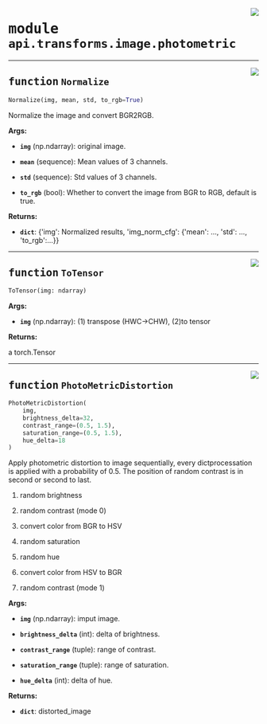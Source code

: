 <!-- markdownlint-disable -->

<a href="https://github.com/tjyuyao/ice-learn/blob/main/ice/api/transforms/image/photometric.py#L0"><img align="right" style="float:right;" src="https://img.shields.io/badge/-source-cccccc?style=flat-square"></a>

# <kbd>module</kbd> `api.transforms.image.photometric`







---

<a href="https://github.com/tjyuyao/ice-learn/blob/main/ice/llutil/dictprocess.py#L9"><img align="right" style="float:right;" src="https://img.shields.io/badge/-source-cccccc?style=flat-square"></a>

## <kbd>function</kbd> `Normalize`

```python
Normalize(img, mean, std, to_rgb=True)
```

Normalize the image and convert BGR2RGB.




**Args:**


 - <b>`img`</b> (np.ndarray):  original image.

 - <b>`mean`</b> (sequence):  Mean values of 3 channels.

 - <b>`std`</b> (sequence):  Std values of 3 channels.

 - <b>`to_rgb`</b> (bool):  Whether to convert the image from BGR to RGB,
 default is true.




**Returns:**


 - <b>`dict`</b>:  {'img': Normalized results, 'img_norm_cfg': {'mean': ..., 'std': ..., 'to_rgb':...}}





---

<a href="https://github.com/tjyuyao/ice-learn/blob/main/ice/llutil/dictprocess.py#L40"><img align="right" style="float:right;" src="https://img.shields.io/badge/-source-cccccc?style=flat-square"></a>

## <kbd>function</kbd> `ToTensor`

```python
ToTensor(img: ndarray)
```



**Args:**


 - <b>`img`</b> (np.ndarray):  (1) transpose (HWC->CHW), (2)to tensor


**Returns:**

a torch.Tensor





---

<a href="https://github.com/tjyuyao/ice-learn/blob/main/ice/llutil/dictprocess.py#L54"><img align="right" style="float:right;" src="https://img.shields.io/badge/-source-cccccc?style=flat-square"></a>

## <kbd>function</kbd> `PhotoMetricDistortion`

```python
PhotoMetricDistortion(
    img,
    brightness_delta=32,
    contrast_range=(0.5, 1.5),
    saturation_range=(0.5, 1.5),
    hue_delta=18
)
```

Apply photometric distortion to image sequentially, every dictprocessation
is applied with a probability of 0.5. The position of random contrast is in
second or second to last.


1. random brightness


2. random contrast (mode 0)


3. convert color from BGR to HSV


4. random saturation


5. random hue


6. convert color from HSV to BGR


7. random contrast (mode 1)




**Args:**


 - <b>`img`</b> (np.ndarray):  imput image.

 - <b>`brightness_delta`</b> (int):  delta of brightness.

 - <b>`contrast_range`</b> (tuple):  range of contrast.

 - <b>`saturation_range`</b> (tuple):  range of saturation.

 - <b>`hue_delta`</b> (int):  delta of hue.


**Returns:**


 - <b>`dict`</b>:  distorted_image





